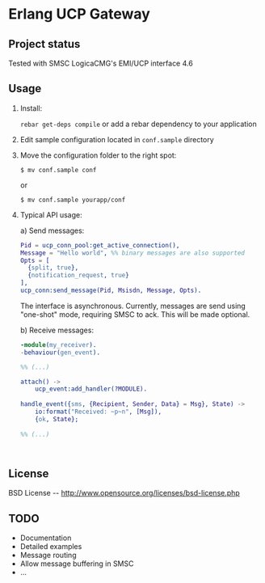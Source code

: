 Erlang UCP Gateway
==================

Project status
--------------

Tested with SMSC LogicaCMG's EMI/UCP interface 4.6


Usage
-----

1. Install:

    `rebar get-deps compile` or add a rebar dependency to your application
    
2. Edit sample configuration located in `conf.sample` directory
3. Move the configuration folder to the right spot:

    ```
    $ mv conf.sample conf
    ```
    
    or
    
    ```
    $ mv conf.sample yourapp/conf
    ```
    
4. Typical API usage:

    a) Send messages:

    ```erlang
    Pid = ucp_conn_pool:get_active_connection(),
    Message = "Hello world", %% binary messages are also supported
    Opts = [
      {split, true},
      {notification_request, true}
    ],
    ucp_conn:send_message(Pid, Msisdn, Message, Opts).
    
    ```
    
    The interface is asynchronous. Currently, messages are send using "one-shot" mode, requiring SMSC to ack.
    This will be made optional.

    b) Receive messages:

    ```erlang
    -module(my_receiver).
    -behaviour(gen_event).
    
    %% (...)
    
    attach() ->
        ucp_event:add_handler(?MODULE).
        
    handle_event({sms, {Recipient, Sender, Data} = Msg}, State) ->
        io:format("Received: ~p~n", [Msg]),
        {ok, State};
        
    %% (...)
    ```
    
    ```
    
    
License
-------
BSD License -- http://www.opensource.org/licenses/bsd-license.php

    
TODO
----

- Documentation
- Detailed examples
- Message routing
- Allow message buffering in SMSC
- ...